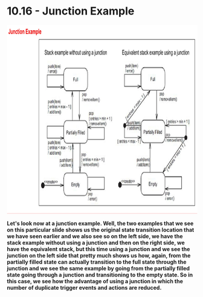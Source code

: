 # 10.16 - Junction Example

<img src="/images/10_16_01.jpg" width="800" height="500">

**Let's look now at a junction example. Well, the two examples that we see on this particular slide shows us the original state transition location that we have seen earlier and we also see so on the left side, we have the stack example without using a junction and then on the right side, we have the equivalent stack, but this time using a junction and we see the junction on the left side that pretty much shows us how, again, from the partially filled state can actually transition to the full state through the junction and we see the same example by going from the partially filled state going through a junction and transitioning to the empty state. So in this case, we see how the advantage of using a junction in which the number of duplicate trigger events and actions are reduced.**